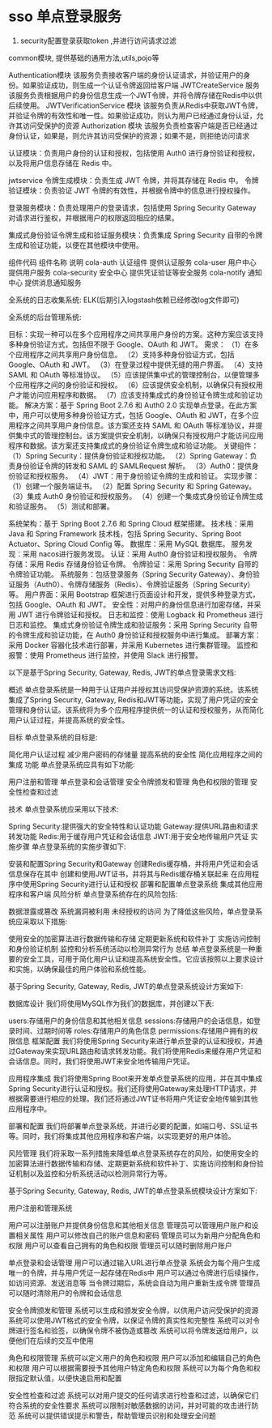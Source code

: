 # sso 单点登录服务
1. security配置登录获取token ,并进行访问请求过滤


common模块, 提供基础的通用方法,utils,pojo等

Authentication模块  该服务负责接收客户端的身份认证请求，并验证用户的身份。如果验证成功，则生成一个认证令牌返回给客户端
JWTCreateService 服务 该服务负责根据用户的身份信息生成一个JWT令牌，并将令牌存储在Redis中以供后续使用。
JWTVerificationService 模块  该服务负责从Redis中获取JWT令牌，并验证令牌的有效性和唯一性。如果验证成功，则认为用户已经通过身份认证，允许其访问受保护的资源
Authorization 模块 该服务负责检查客户端是否已经通过身份认证，如果是，则允许其访问受保护的资源；如果不是，则拒绝访问请求


认证模块：负责用户身份的认证和授权，包括使用 Auth0 进行身份验证和授权，以及将用户信息存储在 Redis 中。

jwtservice 
令牌生成模块：负责生成 JWT 令牌，并将其存储在 Redis 中。
令牌验证模块：负责验证 JWT 令牌的有效性，并根据令牌中的信息进行授权操作。

登录服务模块：负责处理用户的登录请求，包括使用 Spring Security Gateway 对请求进行鉴权，并根据用户的权限返回相应的结果。

集成式身份验证令牌生成和验证服务模块：负责集成 Spring Security 自带的令牌生成和验证功能，以便在其他模块中使用。

组件代码	组件名称	说明
cola-auth	认证组件	提供认证服务
cola-user	用户中心	提供用户服务
cola-security 安全中心	提供凭证验证等安全服务
cola-notify	通知中心	提供消息通知服务




全系统的日志收集系统: ELK(后期引入logstash依赖已经修改log文件即可)

全系统的后台管理系统: 


目标：实现一种可以在多个应用程序之间共享用户身份的方案。这种方案应该支持多种身份验证方式，包括但不限于 Google、OAuth 和 JWT。
需求：
（1）在多个应用程序之间共享用户身份信息。
（2）支持多种身份验证方式，包括 Google、OAuth 和 JWT。
（3）在登录过程中提供无缝的用户界面。
（4）支持 SAML 和 OAuth 等标准协议。
（5）应该提供集中式的管理控制台，以便管理多个应用程序之间的身份验证和授权。
（6）应该提供安全机制，以确保只有授权用户才能访问应用程序和数据。
（7）应该支持集成式的身份验证令牌生成和验证功能。
解决方案：基于 Spring Boot 2.7.6 和 Auth0 2.0 实现单点登录。在此方案中，用户可以使用多种身份验证方式，包括 Google、OAuth 和 JWT，在多个应用程序之间共享用户身份信息。该方案还支持 SAML 和 OAuth 等标准协议，并提供集中式的管理控制台。该方案提供安全机制，以确保只有授权用户才能访问应用程序和数据。该方案还支持集成式的身份验证令牌生成和验证功能。
关键组件：
（1）Spring Security：提供身份验证和授权功能。
（2）Spring Gateway：负责身份验证令牌的转发和 SAML 的 SAMLRequest 解析。
（3）Auth0：提供身份验证和授权服务。
（4）JWT：用于身份验证令牌的生成和验证。
实现步骤：
（1）创建一个服务端证书。
（2）配置 Spring Security 和 Spring Gateway。
（3）集成 Auth0 身份验证和授权服务。
（4）创建一个集成式身份验证令牌生成和验证服务。
（5）测试和部署。


系统架构：基于 Spring Boot 2.7.6 和 Spring Cloud 框架搭建。
技术栈：采用 Java 和 Spring Framework 技术栈，包括 Spring Security、Spring Boot Actuator、Spring Cloud Config 等。
数据库：采用 MySQL 数据库。
服务发现：采用 nacos进行服务发现。
认证：采用 Auth0 身份验证和授权服务。
令牌存储：采用 Redis 存储身份验证令牌。
令牌验证：采用 Spring Security 自带的令牌验证功能。
系统服务：包括登录服务（Spring Security Gateway）、身份验证服务（Auth0）、令牌存储服务（Redis）、令牌验证服务（Spring Security）等。
用户界面：采用 Bootstrap 框架进行页面设计和开发，提供多种登录方式，包括 Google、OAuth 和 JWT。
安全性：对用户的身份信息进行加密存储，并采用 JWT 进行令牌验证和授权。
日志和监控：使用 Logback 和 Prometheus 进行日志和监控。
集成式身份验证令牌生成和验证服务：采用 Spring Security 自带的令牌生成和验证功能，在 Auth0 身份验证和授权服务中进行集成。
部署方案：采用 Docker 容器化技术进行部署，并采用 Kubernetes 进行集群管理。
监控和报警：使用 Prometheus 进行监控，并使用 Slack 进行报警。

以下是基于Spring Security, Gateway, Redis, JWT的单点登录需求文档:

概述
单点登录系统是一种用于认证用户并授权其访问受保护资源的系统。该系统集成了Spring Security, Gateway, Redis和JWT等功能，实现了用户凭证的安全管理和身份认证。该系统将为多个应用程序提供统一的认证和授权服务，从而简化用户认证过程，并提高系统的安全性。

目标
单点登录系统的目标是:

简化用户认证过程
减少用户密码的存储量
提高系统的安全性
简化应用程序之间的集成
功能
单点登录系统应具有如下功能:

用户注册和管理
单点登录和会话管理
安全令牌颁发和管理
角色和权限的管理
安全性检查和过滤

技术
单点登录系统应采用以下技术:

Spring Security:提供强大的安全特性和认证功能
Gateway:提供URL路由和请求转发功能
Redis:用于缓存用户凭证和会话信息
JWT:用于安全地传输用户凭证
实施步骤
单点登录系统的实施步骤如下:

安装和配置Spring Security和Gateway
创建Redis缓存桶，并将用户凭证和会话信息保存在其中
创建和使用JWT证书，并将其与Redis缓存桶关联起来
在应用程序中使用Spring Security进行认证和授权
部署和配置单点登录系统
集成其他应用程序和客户端
风险分析
单点登录系统存在的风险包括:

数据泄露或篡改
系统漏洞被利用
未经授权的访问
为了降低这些风险，单点登录系统应采取以下措施:

使用安全的加密算法进行数据传输和存储
定期更新系统和软件补丁
实施访问控制和身份验证机制
监控和分析系统活动以检测异常行为
总结
单点登录系统是一种重要的安全工具，可用于简化用户认证和提高系统安全性。它应该按照以上要求设计和实施，以确保最佳的用户体验和系统性能。

基于Spring Security, Gateway, Redis, JWT的单点登录系统设计方案如下:

数据库设计
我们将使用MySQL作为我们的数据库，并创建以下表:

users:存储用户的身份信息和其他相关信息
sessions:存储用户的会话信息，如登录时间、过期时间等
roles:存储用户的角色信息
permissions:存储用户拥有的权限信息
框架配置
我们将使用Spring Security来进行单点登录的认证和授权，并通过Gateway来实现URL路由和请求转发功能。我们将使用Redis来缓存用户凭证和会话信息。同时，我们将使用JWT来安全地传输用户凭证。

应用程序集成
我们将使用Spring Boot来开发单点登录系统的应用，并在其中集成Spring Security进行认证和授权。我们还将使用Gateway来处理HTTP请求，并根据需要进行相应的处理。我们还将通过JWT证书将用户凭证安全地传输到其他应用程序中。

部署和配置
我们将部署单点登录系统，并进行必要的配置，如端口号、SSL证书等。同时，我们将集成其他应用程序和客户端，以实现更好的用户体验。

风险管理
我们将采取一系列措施来降低单点登录系统存在的风险，如使用安全的加密算法进行数据传输和存储、定期更新系统和软件补丁、实施访问控制和身份验证机制以及监控和分析系统活动以检测异常行为等。



基于Spring Security, Gateway, Redis, JWT的单点登录系统模块设计方案如下:

用户注册和管理系统

用户可以注册账户并提供身份信息和其他相关信息
管理员可以管理用户账户和设置相关属性
用户可以修改自己的账户信息和密码
管理员可以为新用户分配角色和权限
用户可以查看自己拥有的角色和权限
管理员可以随时删除用户账户

单点登录和会话管理
用户可以通过输入URL进行单点登录
系统会为每个用户生成唯一的令牌，并与用户凭证一起存储在Redis中
用户可以通过令牌进行后续操作，如访问资源、发送消息等
当令牌过期后，系统会自动为用户重新生成令牌
管理员可以随时清除用户的令牌和会话信息

安全令牌颁发和管理
系统可以生成和颁发安全令牌，以供用户访问受保护的资源
系统可以使用JWT格式的安全令牌，以保证令牌的真实性和完整性
系统可以对令牌进行签名和验签，以确保令牌不被伪造或篡改
系统可以将令牌发送给用户，以便他们在后续的交互中使用

角色和权限管理
系统可以定义用户的角色和权限
用户可以添加和编辑自己的角色和权限
用户可以根据需要授予其他用户特定角色和权限
系统可以为每个角色和权限指定默认值，以便快速启用和配置

安全性检查和过滤
系统可以对用户提交的任何请求进行检查和过滤，以确保它们符合系统的安全性要求
系统可以限制对敏感数据的访问，并对可能的攻击进行防范
系统可以提供错误提示和警告，帮助管理员识别和处理安全问题

